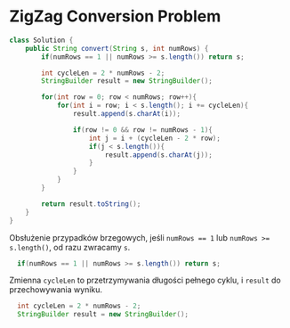 # ZigZag Conversion Problem
```java
class Solution {
    public String convert(String s, int numRows) {
        if(numRows == 1 || numRows >= s.length()) return s;

        int cycleLen = 2 * numRows - 2;
        StringBuilder result = new StringBuilder();

        for(int row = 0; row < numRows; row++){
            for(int i = row; i < s.length(); i += cycleLen){
                result.append(s.charAt(i));

                if(row != 0 && row != numRows - 1){
                    int j = i + (cycleLen - 2 * row);
                    if(j < s.length()){
                        result.append(s.charAt(j));
                    }
                }
            }
        }

        return result.toString();
    }
}
```
Obsłużenie przypadków brzegowych, jeśli `numRows == 1` lub `numRows >= s.length()`, od razu zwracamy `s`.
```java
  if(numRows == 1 || numRows >= s.length()) return s;
```
Zmienna `cycleLen` to przetrzymywania długości pełnego cyklu, i `result` do przechowywania wyniku.
```java
  int cycleLen = 2 * numRows - 2;
  StringBuilder result = new StringBuilder();
```

